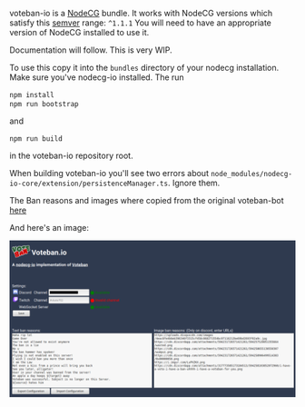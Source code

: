 voteban-io is a [NodeCG](http://github.com/nodecg/nodecg) bundle. 
It works with NodeCG versions which satisfy this [semver](https://docs.npmjs.com/getting-started/semantic-versioning) range: `^1.1.1`
You will need to have an appropriate version of NodeCG installed to use it.

Documentation will follow. This is very WIP.

To use this copy it into the `bundles` directory of your nodecg installation. Make sure you've nodecg-io installed. The run
```
npm install
npm run bootstrap
```
and
```
npm run build
```
in the voteban-io repository root.

When building voteban-io you'll see two errors about `node_modules/nodecg-io-core/extension/persistenceManager.ts`. Ignore them.

The Ban reasons and images where copied from the original voteban-bot [here](https://github.com/joblo2213/Voteban)

And here's an image:

![Screenshot](screenshot.png)